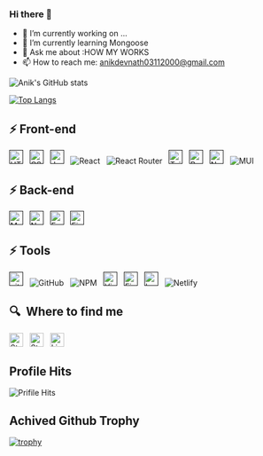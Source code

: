 ### Hi there 👋  
- 🔭 I’m currently working on ... 
- 🌱 I’m currently learning Mongoose 
- 💬 Ask me about :HOW MY WORKS  
- 📫 How to reach me: anikdevnath03112000@gmail.com
<!--
**Anik-nath/Anik-nath** is a ✨ _special_ ✨ repository because its `README.md` (this file) appears on your GitHub profile.

Here are some ideas to get you started:

- 🔭 I’m currently working on OWN-COMPANY 
- 🌱 I’m currently learning REACT 
- 💬 Ask me about :HOW MY WORKS  
- 📫 How to reach me: anikdevnath03112000@gmail.com

-->
![Anik's GitHub stats](https://github-readme-stats.vercel.app/api?username=Anik-nath&show_icons=true&theme=default)

[![Top Langs](https://github-readme-stats.vercel.app/api/top-langs/?username=Anik-nath&layout=compact)](https://github.com/Anik-nath/github-readme-stats)

## ⚡ Front-end

[<img src="https://img.shields.io/badge/HTML5-282C34?logo=html5&logoColor=E34F26" alt="HTML5 logo" title="HTML5" height="25" />]()
&nbsp;
[<img src="https://img.shields.io/badge/CSS3-282C34?logo=css3&logoColor=1572B6" alt="CSS3 logo" title="CSS3" height="25" />]()
&nbsp;
[<img src="https://img.shields.io/badge/JavaScript-282C34?logo=javascript&logoColor=F7DF1E" alt="JavaScript logo" title="JavaScript" height="25" />]()
&nbsp;
![React](https://img.shields.io/badge/react-%2320232a.svg?style=for-the-badge&logo=react&logoColor=%2361DAFB)
&nbsp;
![React Router](https://img.shields.io/badge/React_Router-CA4245?style=for-the-badge&logo=react-router&logoColor=white)
&nbsp;
[<img src="https://img.shields.io/badge/Tailwind%20CSS-282C34?logo=tailwind-css&logoColor=38B2AC" alt="Tailwind CSS logo" title="Tailwind CSS" height="25" />]()
&nbsp;
[<img src="https://img.shields.io/badge/-Bootstrap-563D7C?style=flat-square&logo=bootstrap" alt="Bootsrap CSS logo" title="Bootsrap CSS" height="25" />]()
&nbsp;
[<img src="https://img.shields.io/badge/next.js-000000?style=for-the-badge&logo=nextdotjs&logoColor=white" alt="Nextjs logo" title="Bootsrap CSS" height="25" />]()
&nbsp;
![MUI](https://img.shields.io/badge/MUI-%230081CB.svg?style=for-the-badge&logo=material-ui&logoColor=white)



## ⚡ Back-end

[<img src="https://img.shields.io/badge/MongoDB-282C34?logo=mongodb&logoColor=47A248" alt="MongoDB logo" title="MongoDB" height="25" />]()
&nbsp;
[<img src="https://img.shields.io/badge/Node.js-282C34?logo=node.js&logoColor=339933" alt="Node.js logo" title="Node.js" height="25" />]()
&nbsp;
[<img src="https://img.shields.io/badge/Express-282C34?logo=express&logoColor=FFFFFF" alt="Express.js logo" title="Express.js" height="25" />]()
&nbsp;
[<img src="https://img.shields.io/badge/Firebase-282C34?logo=firebase&logoColor=FFCA28" alt="Firebase logo" title="Firebase" height="25" />]()
&nbsp;


## ⚡ Tools

[<img src="https://img.shields.io/badge/git-282C34?logo=git&logoColor=F05032" alt="git logo" title="git" height="25" />]()
&nbsp;
![GitHub](https://img.shields.io/badge/github-%23121011.svg?style=for-the-badge&logo=github&logoColor=white)
&nbsp;
![NPM](https://img.shields.io/badge/NPM-%23000000.svg?style=for-the-badge&logo=npm&logoColor=white)
&nbsp;
[<img src="https://img.shields.io/badge/VS%20Code-282C34?logo=visual-studio-code&logoColor=007ACC" alt="Visual Studio Code logo" title="Visual Studio Code" height="25" />]()
&nbsp;
[<img src="https://img.shields.io/badge/Firebase-282C34?logo=firebase&logoColor=FFCA28" alt="Firebase logo" title="Firebase" height="25" />]()
&nbsp;
[<img src="https://img.shields.io/badge/-Heroku-430098?style=flat-square&logo=heroku" alt="heroku logo" title="Heroku" height="25" />]()
&nbsp;
![Netlify](https://img.shields.io/badge/netlify-%23000000.svg?style=for-the-badge&logo=netlify&logoColor=#00C7B7)
&nbsp;

## 🔍  Where to find me

[<img src="https://img.shields.io/badge/Stack%20Overflow-282C34?logo=stackoverflow&logoColor=FE7A16" alt="Stack Overflow logo" title="Stack Overflow" height="25" />](https://stackoverflow.com/users/16790104/anik-deb-nath)
&nbsp;
[<img src="https://img.shields.io/badge/Twitter-1DA1F2?style=for-the-badge&logo=twitter&logoColor=white" alt="Stack Overflow logo" title="Stack Overflow" height="25" />](https://twitter.com/aniknathdev)
&nbsp;
[<img src="https://img.shields.io/badge/LinkedIn-282C34?logo=linkedin&logoColor=0077B5" alt="LinkedIn logo" title="LinkedIn" height="25" />](https://www.linkedin.com/in/anik-deb-nath-26aa22190/)


## Profile Hits
![Prifile Hits](https://hits.seeyoufarm.com/api/count/incr/badge.svg?url=https%3A%2F%2Fgithub.com%2F{Anik-nath}1212%2Fhit-counter)


## Achived Github Trophy
[![trophy](https://github-profile-trophy.vercel.app/?username=Anik-nath&row=2&column=3)](https://github.com/Anik-nath/github-profile-trophy)
